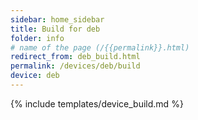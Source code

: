 ```yaml
---
sidebar: home_sidebar
title: Build for deb
folder: info
# name of the page (/{{permalink}}.html)
redirect_from: deb_build.html
permalink: /devices/deb/build
device: deb
---
```

{% include templates/device_build.md %}
